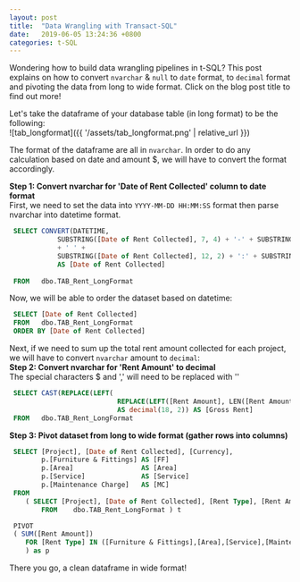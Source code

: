 ```yaml
---
layout: post
title:  "Data Wrangling with Transact-SQL"
date:   2019-06-05 13:24:36 +0800
categories: t-SQL
---
```

Wondering how to build data wrangling pipelines in t-SQL? This post explains on how to convert `nvarchar` & `null` to `date` format, to `decimal` format and pivoting the data from long to wide format. Click on the blog post title to find out more!<br>


Let's take the dataframe of your database table (in long format) to be the following:<br>
![tab_longformat]({{ '/assets/tab_longformat.png' | relative_url }}) 

The format of the dataframe are all in `nvarchar`. In order to do any calculation based on date and amount $, we will have to convert the format accordingly. <br>

**Step 1: Convert nvarchar for 'Date of Rent Collected' column to date format** <br> 
First, we need to set the data into `YYYY-MM-DD HH:MM:SS` format then parse nvarchar into datetime format.
```sql
 SELECT CONVERT(DATETIME, 
  			SUBSTRING([Date of Rent Collected], 7, 4) + '-' + SUBSTRING([Date of Rent Collected], 4, 2) + '-' + SUBSTRING([Date of Rent Collected],1, 2) 
  			+ ' ' + 
  			SUBSTRING([Date of Rent Collected], 12, 2) + ':' + SUBSTRING([Date of Rent Collected], 15, 2) + ':' + SUBSTRING([Date of Rent Collected], 18, 2), 120) 
  			AS [Date of Rent Collected]
 
 FROM 	dbo.TAB_Rent_LongFormat
```
Now, we will be able to order the dataset based on datetime:
```sql
 SELECT [Date of Rent Collected]
 FROM 	dbo.TAB_Rent_LongFormat
 ORDER BY [Date of Rent Collected]
```

Next, if we need to sum up the total rent amount collected for each project, we will have to convert `nvarchar` amount to `decimal`: <br>
**Step 2: Convert nvarchar for 'Rent Amount' to decimal** <br>
The special characters $ and ',' will need to be replaced with ''
```sql
 SELECT CAST(REPLACE(LEFT(
 						   REPLACE(LEFT([Rent Amount], LEN([Rent Amount]) - 3), ',', ''), '$', '')
                           AS decimal(18, 2)) AS [Gross Rent]
 FROM 	dbo.TAB_Rent_LongFormat
```

**Step 3: Pivot dataset from long to wide format (gather rows into columns)** <br>

```sql
 SELECT [Project], [Date of Rent Collected], [Currency],
 		p.[Furniture & Fittings] AS [FF]
 		p.[Area]                 AS [Area]
 		p.[Service]			  	 AS [Service]
 		p.[Maintenance Charge]   AS [MC]
 FROM 
 	( SELECT [Project], [Date of Rent Collected], [Rent Type], [Rent Amount] [Currency],
 		FROM 	dbo.TAB_Rent_LongFormat ) t

 PIVOT 
 ( SUM([Rent Amount])
 	FOR [Rent Type] IN ([Furniture & Fittings],[Area],[Service],[Maintenance Charge])
 	) as p
```

There you go, a clean dataframe in wide format! <br>
